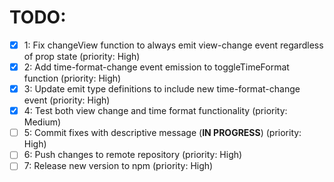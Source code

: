 # TODO:

- [x] 1: Fix changeView function to always emit view-change event regardless of prop state (priority: High)
- [x] 2: Add time-format-change event emission to toggleTimeFormat function (priority: High)
- [x] 3: Update emit type definitions to include new time-format-change event (priority: High)
- [x] 4: Test both view change and time format functionality (priority: Medium)
- [ ] 5: Commit fixes with descriptive message (**IN PROGRESS**) (priority: High)
- [ ] 6: Push changes to remote repository (priority: High)
- [ ] 7: Release new version to npm (priority: High)
